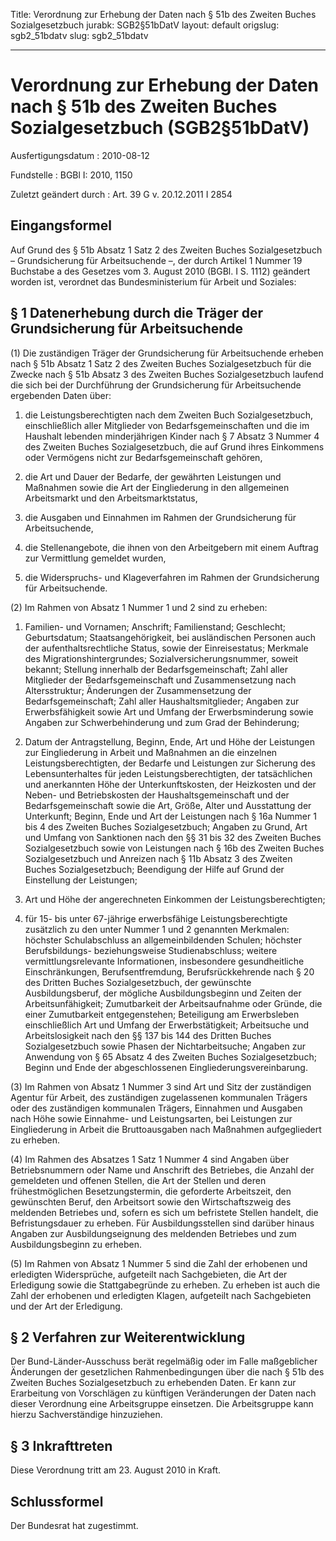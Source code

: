 Title: Verordnung zur Erhebung der Daten nach § 51b des Zweiten Buches Sozialgesetzbuch
jurabk: SGB2§51bDatV
layout: default
origslug: sgb2_51bdatv
slug: sgb2_51bdatv

---

# Verordnung zur Erhebung der Daten nach § 51b des Zweiten Buches Sozialgesetzbuch (SGB2§51bDatV)

Ausfertigungsdatum
:   2010-08-12

Fundstelle
:   BGBl I: 2010, 1150

Zuletzt geändert durch
:   Art. 39 G v. 20.12.2011 I 2854


## Eingangsformel

Auf Grund des § 51b Absatz 1 Satz 2 des Zweiten Buches
Sozialgesetzbuch – Grundsicherung für Arbeitsuchende –, der durch
Artikel 1 Nummer 19 Buchstabe a des Gesetzes vom 3. August 2010 (BGBl.
I S. 1112) geändert worden ist, verordnet das Bundesministerium für
Arbeit und Soziales:


## § 1 Datenerhebung durch die Träger der Grundsicherung für Arbeitsuchende

(1) Die zuständigen Träger der Grundsicherung für Arbeitsuchende
erheben nach § 51b Absatz 1 Satz 2 des Zweiten Buches Sozialgesetzbuch
für die Zwecke nach § 51b Absatz 3 des Zweiten Buches Sozialgesetzbuch
laufend die sich bei der Durchführung der Grundsicherung für
Arbeitsuchende ergebenden Daten über:

1.  die Leistungsberechtigten nach dem Zweiten Buch Sozialgesetzbuch,
    einschließlich aller Mitglieder von Bedarfsgemeinschaften und die im
    Haushalt lebenden minderjährigen Kinder nach § 7 Absatz 3 Nummer 4 des
    Zweiten Buches Sozialgesetzbuch, die auf Grund ihres Einkommens oder
    Vermögens nicht zur Bedarfsgemeinschaft gehören,


2.  die Art und Dauer der Bedarfe, der gewährten Leistungen und Maßnahmen
    sowie die Art der Eingliederung in den allgemeinen Arbeitsmarkt und
    den Arbeitsmarktstatus,


3.  die Ausgaben und Einnahmen im Rahmen der Grundsicherung für
    Arbeitsuchende,


4.  die Stellenangebote, die ihnen von den Arbeitgebern mit einem Auftrag
    zur Vermittlung gemeldet wurden,


5.  die Widerspruchs- und Klageverfahren im Rahmen der Grundsicherung für
    Arbeitsuchende.




(2) Im Rahmen von Absatz 1 Nummer 1 und 2 sind zu erheben:

1.  Familien- und Vornamen; Anschrift; Familienstand; Geschlecht;
    Geburtsdatum; Staatsangehörigkeit, bei ausländischen Personen auch der
    aufenthaltsrechtliche Status, sowie der Einreisestatus; Merkmale des
    Migrationshintergrundes; Sozialversicherungsnummer, soweit bekannt;
    Stellung innerhalb der Bedarfsgemeinschaft; Zahl aller Mitglieder der
    Bedarfsgemeinschaft und Zusammensetzung nach Altersstruktur;
    Änderungen der Zusammensetzung der Bedarfsgemeinschaft; Zahl aller
    Haushaltsmitglieder; Angaben zur Erwerbsfähigkeit sowie Art und Umfang
    der Erwerbsminderung sowie Angaben zur Schwerbehinderung und zum Grad
    der Behinderung;


2.  Datum der Antragstellung, Beginn, Ende, Art und Höhe der Leistungen
    zur Eingliederung in Arbeit und Maßnahmen an die einzelnen
    Leistungsberechtigten, der Bedarfe und Leistungen zur Sicherung des
    Lebensunterhaltes für jeden Leistungsberechtigten, der tatsächlichen
    und anerkannten Höhe der Unterkunftskosten, der Heizkosten und der
    Neben- und Betriebskosten der Haushaltsgemeinschaft und der
    Bedarfsgemeinschaft sowie die Art, Größe, Alter und Ausstattung der
    Unterkunft; Beginn, Ende und Art der Leistungen nach § 16a Nummer 1
    bis 4 des Zweiten Buches Sozialgesetzbuch; Angaben zu Grund, Art und
    Umfang von Sanktionen nach den §§ 31 bis 32 des Zweiten Buches
    Sozialgesetzbuch sowie von Leistungen nach § 16b des Zweiten Buches
    Sozialgesetzbuch und Anreizen nach § 11b Absatz 3 des Zweiten Buches
    Sozialgesetzbuch; Beendigung der Hilfe auf Grund der Einstellung der
    Leistungen;


3.  Art und Höhe der angerechneten Einkommen der Leistungsberechtigten;


4.  für 15- bis unter 67-jährige erwerbsfähige Leistungsberechtigte
    zusätzlich zu den unter Nummer 1 und 2 genannten Merkmalen: höchster
    Schulabschluss an allgemeinbildenden Schulen; höchster Berufsbildungs-
    beziehungsweise Studienabschluss; weitere vermittlungsrelevante
    Informationen, insbesondere gesundheitliche Einschränkungen,
    Berufsentfremdung, Berufsrückkehrende nach § 20 des Dritten Buches
    Sozialgesetzbuch, der gewünschte Ausbildungsberuf, der mögliche
    Ausbildungsbeginn und Zeiten der Arbeitsunfähigkeit; Zumutbarkeit der
    Arbeitsaufnahme oder Gründe, die einer Zumutbarkeit entgegenstehen;
    Beteiligung am Erwerbsleben einschließlich Art und Umfang der
    Erwerbstätigkeit; Arbeitsuche und Arbeitslosigkeit nach den §§ 137 bis
    144 des Dritten Buches Sozialgesetzbuch sowie Phasen der
    Nichtarbeitsuche; Angaben zur Anwendung von § 65 Absatz 4 des Zweiten
    Buches Sozialgesetzbuch; Beginn und Ende der abgeschlossenen
    Eingliederungsvereinbarung.




(3) Im Rahmen von Absatz 1 Nummer 3 sind Art und Sitz der zuständigen
Agentur für Arbeit, des zuständigen zugelassenen kommunalen Trägers
oder des zuständigen kommunalen Trägers, Einnahmen und Ausgaben nach
Höhe sowie Einnahme- und Leistungsarten, bei Leistungen zur
Eingliederung in Arbeit die Bruttoausgaben nach Maßnahmen
aufgegliedert zu erheben.

(4) Im Rahmen des Absatzes 1 Satz 1 Nummer 4 sind Angaben über
Betriebsnummern oder Name und Anschrift des Betriebes, die Anzahl der
gemeldeten und offenen Stellen, die Art der Stellen und deren
frühestmöglichen Besetzungstermin, die geforderte Arbeitszeit, den
gewünschten Beruf, den Arbeitsort sowie den Wirtschaftszweig des
meldenden Betriebes und, sofern es sich um befristete Stellen handelt,
die Befristungsdauer zu erheben. Für Ausbildungsstellen sind darüber
hinaus Angaben zur Ausbildungseignung des meldenden Betriebes und zum
Ausbildungsbeginn zu erheben.

(5) Im Rahmen von Absatz 1 Nummer 5 sind die Zahl der erhobenen und
erledigten Widersprüche, aufgeteilt nach Sachgebieten, die Art der
Erledigung sowie die Stattgabegründe zu erheben. Zu erheben ist auch
die Zahl der erhobenen und erledigten Klagen, aufgeteilt nach
Sachgebieten und der Art der Erledigung.


## § 2 Verfahren zur Weiterentwicklung

Der Bund-Länder-Ausschuss berät regelmäßig oder im Falle maßgeblicher
Änderungen der gesetzlichen Rahmenbedingungen über die nach § 51b des
Zweiten Buches Sozialgesetzbuch zu erhebenden Daten. Er kann zur
Erarbeitung von Vorschlägen zu künftigen Veränderungen der Daten nach
dieser Verordnung eine Arbeitsgruppe einsetzen. Die Arbeitsgruppe kann
hierzu Sachverständige hinzuziehen.


## § 3 Inkrafttreten

Diese Verordnung tritt am 23. August 2010 in Kraft.


## Schlussformel

Der Bundesrat hat zugestimmt.


